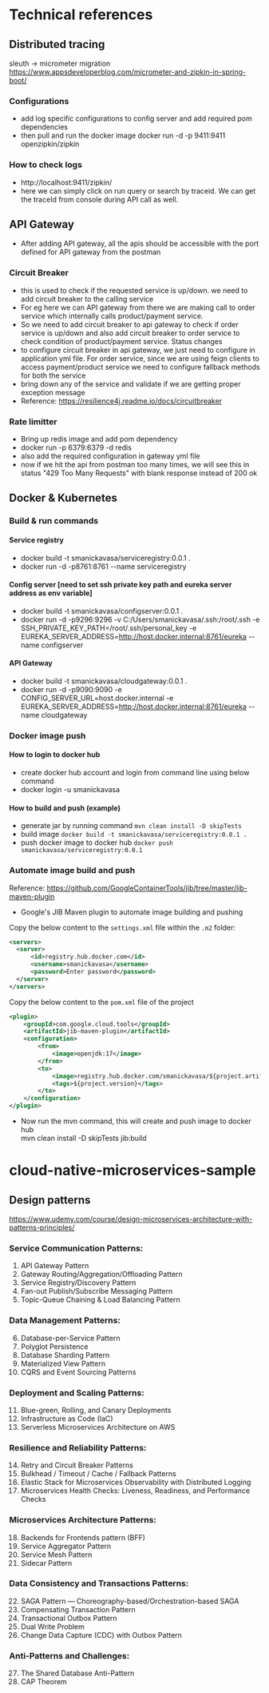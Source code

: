 # Technical references

## Distributed tracing 
sleuth -> micrometer migration<br>
https://www.appsdeveloperblog.com/micrometer-and-zipkin-in-spring-boot/

### Configurations 
- add log specific configurations to config server and add required pom dependencies
- then pull and run the docker image 
docker run -d -p 9411:9411 openzipkin/zipkin

### How to check logs
- http://localhost:9411/zipkin/
- here we can simply click on run query or search by traceid. We can get the traceId from console during API call as well.

## API Gateway
- After adding API gateway, all the apis should be accessible with the port defined for API gateway from the postman

### Circuit Breaker 
- this is used to check if the requested service is up/down. we need to add circuit breaker to the calling service
- For eg here we can API gateway from there we are making call to order service which internally calls product/payment service.
- So we need to add circuit breaker to api gateway to check if order service is up/down and also add circuit breaker to order service to check condition of product/payment service.
Status changes
- to configure circuit breaker in api gateway, we just need to configure in application yml file. For order service, since we are using feign clients to access payment/product service we need to configure fallback methods for both the service
- bring down any of the service and validate if we are getting proper exception message
- Reference: https://resilience4j.readme.io/docs/circuitbreaker

### Rate limitter
- Bring up redis image and add pom dependency
- docker run -p 6379:6379 -d redis
- also add the required configuration in gateway yml file
- now if we hit the api from postman too many times, we will see this in status "429 Too Many Requests" with blank response instead of 200 ok

## Docker & Kubernetes

### Build & run commands

#### Service registry
- docker build -t smanickavasa/serviceregistry:0.0.1 .
- docker run -d -p8761:8761 --name serviceregistry <imageId>

#### Config server [need to set ssh private key path and eureka server address as env variable]
- docker build -t smanickavasa/configserver:0.0.1 .
- docker run -d -p9296:9296 -v C:/Users/smanickavasa/.ssh:/root/.ssh -e SSH_PRIVATE_KEY_PATH=/root/.ssh/personal_key -e EUREKA_SERVER_ADDRESS=http://host.docker.internal:8761/eureka --name configserver <imageId>

#### API Gateway 
- docker build -t smanickavasa/cloudgateway:0.0.1 .
- docker run -d -p9090:9090 -e CONFIG_SERVER_URL=host.docker.internal -e EUREKA_SERVER_ADDRESS=http://host.docker.internal:8761/eureka --name cloudgateway <imageId>

### Docker image push
#### How to login to docker hub
- create docker hub account and login from command line using below command
- docker login -u smanickavasa
#### How to build and push (example)
- generate jar by running command ``mvn clean install -D skipTests``
- build image ``docker build -t smanickavasa/serviceregistry:0.0.1 . ``
- push docker image to docker hub ``docker push smanickavasa/serviceregistry:0.0.1``

### Automate image build and push
Reference: https://github.com/GoogleContainerTools/jib/tree/master/jib-maven-plugin

- Google's JIB Maven plugin to automate image building and pushing

Copy the below content to the `settings.xml` file within the `.m2` folder:

```xml
<servers>
  <server>
      <id>registry.hub.docker.com</id>
      <username>smanickavasa</username>
      <password>Enter password</password>
  </server>
</servers>

```
Copy the below content to the `pom.xml` file of the project

```xml
<plugin>
    <groupId>com.google.cloud.tools</groupId>
    <artifactId>jib-maven-plugin</artifactId>
    <configuration>
        <from>
            <image>openjdk:17</image>
        </from>
        <to>
            <image>registry.hub.docker.com/smanickavasa/${project.artifactId}</image>
            <tags>${project.version}</tags>
        </to>
    </configuration>
</plugin>
```
- Now run the mvn command, this will create and push image to docker hub<br>
mvn clean install -D skipTests jib:build


# cloud-native-microservices-sample

## Design patterns
https://www.udemy.com/course/design-microservices-architecture-with-patterns-principles/

### Service Communication Patterns:
1. API Gateway Pattern
2. Gateway Routing/Aggregation/Offloading Pattern
3. Service Registry/Discovery Pattern
4. Fan-out Publish/Subscribe Messaging Pattern
5. Topic-Queue Chaining & Load Balancing Pattern

### Data Management Patterns:
6. Database-per-Service Pattern
7. Polyglot Persistence
8. Database Sharding Pattern
9. Materialized View Pattern
10. CQRS and Event Sourcing Patterns

### Deployment and Scaling Patterns:
11. Blue-green, Rolling, and Canary Deployments
12. Infrastructure as Code (IaC)
13. Serverless Microservices Architecture on AWS

### Resilience and Reliability Patterns:
14. Retry and Circuit Breaker Patterns
15. Bulkhead / Timeout / Cache / Fallback Patterns
16. Elastic Stack for Microservices Observability with Distributed Logging
17. Microservices Health Checks: Liveness, Readiness, and Performance Checks

### Microservices Architecture Patterns:
18. Backends for Frontends pattern (BFF)
19. Service Aggregator Pattern
20. Service Mesh Pattern
21. Sidecar Pattern

### Data Consistency and Transactions Patterns:
22. SAGA Pattern — Choreography-based/Orchestration-based SAGA
23. Compensating Transaction Pattern
24. Transactional Outbox Pattern
25. Dual Write Problem
26. Change Data Capture (CDC) with Outbox Pattern

### Anti-Patterns and Challenges:
27. The Shared Database Anti-Pattern
28. CAP Theorem
